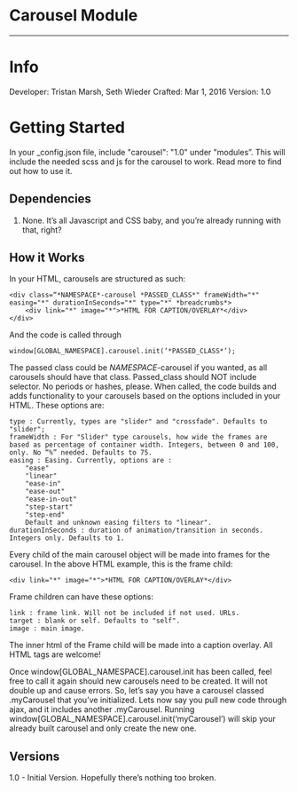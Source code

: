 # Carousel Module #
---

# Info #

Developer: Tristan Marsh, Seth Wieder
Crafted: Mar 1, 2016
Version: 1.0

# Getting Started #
In your _config.json file, include "carousel": "1.0" under "modules”. This will include the needed scss and js for the carousel to work. Read more to find out how to use it.

## Dependencies ##
1. None. It’s all Javascript and CSS baby, and you’re already running with that, right?

## How it Works ##

In your HTML, carousels are structured as such:

	<div class=“*NAMESPACE*-carousel *PASSED_CLASS*" frameWidth="*" easing="*" durationInSeconds="*" type="*" *breadcrumbs*>
		<div link="*" image="*">*HTML FOR CAPTION/OVERLAY*</div>
	</div>

And the code is called through

	window[GLOBAL_NAMESPACE].carousel.init(‘*PASSED_CLASS*’);

The passed class could be *NAMESPACE*-carousel if you wanted, as all carousels should have that class. Passed_class should NOT include selector. No periods or hashes, please. When called, the code builds and adds functionality to your carousels based on the options included in your HTML. These options are:

	type : Currently, types are "slider" and "crossfade". Defaults to "slider";
	frameWidth : For "Slider" type carousels, how wide the frames are based as percentage of container width. Integers, between 0 and 100, only. No “%” needed. Defaults to 75.
	easing : Easing. Currently, options are :
		"ease"
		"linear"
		"ease-in"
		"ease-out"
		"ease-in-out"
		"step-start"
		"step-end"
		Default and unknown easing filters to "linear".
	durationInSeconds : duration of animation/transition in seconds. Integers only. Defaults to 1.

Every child of the main carousel object will be made into frames for the carousel. In the above HTML example, this is the frame child:

	<div link="*" image="*">*HTML FOR CAPTION/OVERLAY*</div>

 Frame children can have these options:

	link : frame link. Will not be included if not used. URLs.
	target : blank or self. Defaults to "self".
 	image : main image.

The inner html of the Frame child will be made into a caption overlay. All HTML tags are welcome!

Once window[GLOBAL_NAMESPACE].carousel.init has been called, feel free to call it again should new carousels need to be created. It will not double up and cause errors. So, let’s say you have a carousel classed .myCarousel that you’ve initialized. Lets now say you pull new code through ajax, and it includes another .myCarousel. Running window[GLOBAL_NAMESPACE].carousel.init(‘myCarousel’) will skip your already built carousel and only create the new one.

## Versions ##

1.0 - Initial Version. Hopefully there’s nothing too broken.
